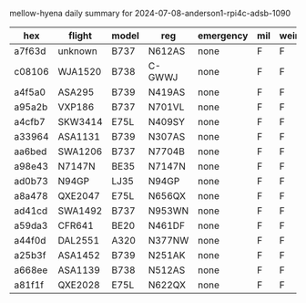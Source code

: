 mellow-hyena daily summary for 2024-07-08-anderson1-rpi4c-adsb-1090

|hex|flight|model|reg|emergency|mil|weirdo|
|--|--|--|--|--|--|--|
|a7f63d|unknown|B737|N612AS|none|F|F|
|c08106|WJA1520|B738|C-GWWJ|none|F|F|
|a4f5a0|ASA295|B739|N419AS|none|F|F|
|a95a2b|VXP186|B737|N701VL|none|F|F|
|a4cfb7|SKW3414|E75L|N409SY|none|F|F|
|a33964|ASA1131|B739|N307AS|none|F|F|
|aa6bed|SWA1206|B737|N7704B|none|F|F|
|a98e43|N7147N|BE35|N7147N|none|F|F|
|ad0b73|N94GP|LJ35|N94GP|none|F|F|
|a8a478|QXE2047|E75L|N656QX|none|F|F|
|ad41cd|SWA1492|B737|N953WN|none|F|F|
|a59da3|CFR641|BE20|N461DF|none|F|F|
|a44f0d|DAL2551|A320|N377NW|none|F|F|
|a25b3f|ASA1452|B739|N251AK|none|F|F|
|a668ee|ASA1139|B738|N512AS|none|F|F|
|a81f1f|QXE2028|E75L|N622QX|none|F|F|
